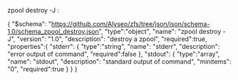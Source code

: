 zpool destroy  -J :

{
    "$schema": "https://github.com/Alyseo/zfs/tree/json/json/schema-1.0/schema_zpool_destroy.json",
    "type":"object",
    "name": "zpool destroy -J",
    "version": "1.0",
    "description": "destroy a zpool",
    "required":true,
    "properties":{
        "stderr": {
            "type":"string",
            "name": "stderr",
            "description": "error output of command",
            "required":false
        },
        "stdout": {
            "type":"array",
            "name": "stdout",
            "description": "standard output of command",
            "minitems": "0",
            "required":true
        }
    }
}



